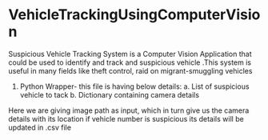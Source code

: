 # VehicleTrackingUsingComputerVision
Suspicious Vehicle Tracking System is a Computer Vision Application that could be used to identify and track and suspicious vehicle .This system is useful in many fields like theft control, raid on migrant-smuggling vehicles

1.	Python Wrapper- this file is having below details:
a.	List of suspicious vehicle to tack
b.	Dictionary containing camera details

Here we are giving image path as input, which in turn give us the camera details with its location if vehicle number is suspicious its details will be updated in .csv file
